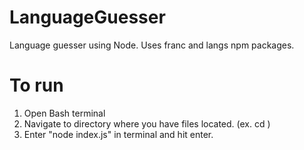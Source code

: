 # LanguageGuesser
Language guesser using Node.  Uses franc and langs npm packages.

# To run
1. Open Bash terminal
2. Navigate to directory where you have files located. (ex. cd <path>)
3. Enter "node index.js" in terminal and hit enter.
